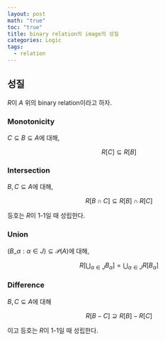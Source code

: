 ```yaml
---
layout: post
math: "true"
toc: "true"
title: binary relation의 image의 성질
categories: Logic
tags:
  - relation
---
```

## 성질

${ R }$이 ${ A }$ 위의 binary relation이라고 하자.

### Monotonicity

${ C \subseteq B\subseteq A }$에 대해,

$$ R[C] \subseteq R[B] $$

### Intersection

${ B,C \subseteq A }$에 대해,

$$ R[B \cap C] \subseteq R[B] \cap R[C] $$

등호는 ${ R }$이 1-1일 때 성립한다.

### Union

${ (B\_{\alpha}: \alpha \in J) \subseteq \mathcal{P}(A)  }$에 대해,

$$ R[\bigcup_{\alpha \in J} B_{\alpha}] = \bigcup_{\alpha \in J} R[B_{\alpha}]  $$

### Difference

${ B,C \subseteq A }$에 대해

$$ R[B-C] \supseteq R[B] - R[C] $$

이고 등호는 ${ R }$이 1-1일 때 성립한다.